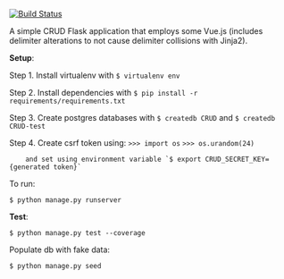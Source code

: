 [![Build Status](https://travis-ci.org/mdublin/Flask-VueJS-CRUD-template.svg?branch=master)](https://travis-ci.org/mdublin/Flask-VueJS-CRUD-template)

A simple CRUD Flask application that employs some Vue.js (includes delimiter alterations to not cause delimiter collisions with Jinja2).

**Setup**:

Step 1. Install virtualenv with `$ virtualenv env`

Step 2. Install dependencies with `$ pip install -r requirements/requirements.txt`

Step 3. Create postgres databases with `$ createdb CRUD` and `$ createdb CRUD-test`

Step 4. Create csrf token using:
        `>>> import os`
        `>>> os.urandom(24)`

        and set using environment variable `$ export CRUD_SECRET_KEY={generated token}`


To run:

`$ python manage.py runserver`

**Test**:

`$ python manage.py test --coverage`

Populate db with fake data:

`$ python manage.py seed`



